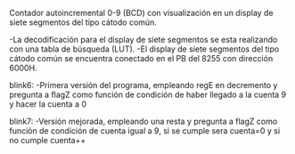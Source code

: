 Contador autoincremental 0-9 (BCD) con visualización en un display de siete segmentos del tipo cátodo común.

-La decodificación para el display de siete segmentos se esta realizando con una tabla de búsqueda (LUT).
-El display de siete segmentos del tipo cátodo común se encuentra conectado en el PB del 8255 con dirección 6000H.

blink6:
-Primera versión del programa, empleando regE en decremento y pregunta a flagZ como función de condición de haber llegado a la cuenta 9 y hacer la cuenta a 0
  
blink7:
-Versión mejorada, empleando una resta y pregunta a flagZ como función de condición de cuenta igual a 9, si se cumple sera cuenta=0 y si no cumple cuenta++ 
